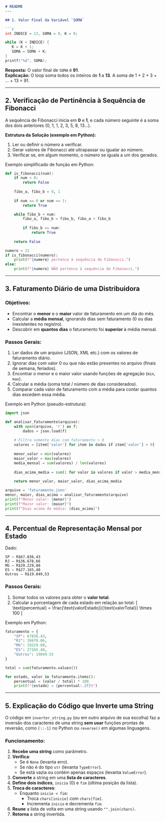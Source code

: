 ```md
# README
---

## 1. Valor Final da Variável `SOMA`

```c
int INDICE = 13, SOMA = 0, K = 0;

while (K < INDICE) {
   K = K + 1;
   SOMA = SOMA + K;
}
printf("%d", SOMA);
```

**Resposta:** O valor final de `SOMA` é **91**.  
**Explicação:** O loop soma todos os inteiros de **1** a **13**. A soma de 1 + 2 + 3 + ... + 13 = 91.

---

## 2. Verificação de Pertinência à Sequência de Fibonacci

A sequência de Fibonacci inicia em **0** e **1**, e cada número seguinte é a soma dos dois anteriores (0, 1, 1, 2, 3, 5, 8, 13...).

**Estrutura da Solução (exemplo em Python):**
1. Ler ou definir o número a verificar.
2. Gerar valores de Fibonacci até ultrapassar ou igualar ao número.
3. Verificar se, em algum momento, o número se iguala a um dos gerados.

Exemplo simplificado de função em Python:

```python
def is_fibonacci(num):
    if num < 0:
        return False
    
    fibo_a, fibo_b = 0, 1
    
    if num == 0 or num == 1:
        return True

    while fibo_b < num:
        fibo_a, fibo_b = fibo_b, fibo_a + fibo_b
        
        if fibo_b == num:
            return True
    
    return False

numero = 21
if is_fibonacci(numero):
    print(f"{numero} pertence à sequência de Fibonacci.")
else:
    print(f"{numero} NÃO pertence à sequência de Fibonacci.")
```

---

## 3. Faturamento Diário de uma Distribuidora

### Objetivos:
- Encontrar o **menor** e o **maior** valor de faturamento em um dia do mês.
- Calcular a **média mensal**, ignorando dias sem faturamento (0 ou dias inexistentes no registro).
- Descobrir em **quantos dias** o faturamento foi **superior** à média mensal.

### Passos Gerais:
1. Ler dados de um arquivo (JSON, XML etc.) com os valores de faturamento diário.
2. Ignorar dias com valor 0 ou que não estão presentes no arquivo (finais de semana, feriados).
3. Encontrar o menor e o maior valor usando funções de agregação (`min`, `max`).
4. Calcular a média (soma total / número de dias considerados).
5. Comparar cada valor de faturamento com a média para contar quantos dias excedem essa média.

Exemplo em Python (pseudo-estrutura):
```python
import json

def analisar_faturamento(arquivo):
    with open(arquivo, 'r') as f:
        dados = json.load(f)
    
    # Filtra somente dias com faturamento > 0
    valores = [item['valor'] for item in dados if item['valor'] > 0]
    
    menor_valor = min(valores)
    maior_valor = max(valores)
    media_mensal = sum(valores) / len(valores)
    
    dias_acima_media = sum(1 for valor in valores if valor > media_mensal)
    
    return menor_valor, maior_valor, dias_acima_media

arquivo = 'faturamento.json'
menor, maior, dias_acima = analisar_faturamento(arquivo)
print(f"Menor valor: {menor}")
print(f"Maior valor: {maior}")
print(f"Dias acima da média: {dias_acima}")
```

---

## 4. Percentual de Representação Mensal por Estado

Dado:
```
SP – R$67.836,43
RJ – R$36.678,66
MG – R$29.229,88
ES – R$27.165,48
Outros – R$19.849,53
```

### Passos Gerais:
1. Somar todos os valores para obter o **valor total**.
2. Calcular a porcentagem de cada estado em relação ao total:
   \[
   \text{percentual} = \frac{\text{valorEstado}}{\text{valorTotal}} \times 100
   \]

Exemplo em Python:
```python
faturamento = {
    "SP": 67836.43,
    "RJ": 36678.66,
    "MG": 29229.88,
    "ES": 27165.48,
    "Outros": 19849.53
}

total = sum(faturamento.values())

for estado, valor in faturamento.items():
    percentual = (valor / total) * 100
    print(f"{estado} = {percentual:.2f}%")
```

---

## 5. Explicação do Código que Inverte uma String

O código em `inverter_string.py` (ou em outro arquivo de sua escolha) faz a inversão dos caracteres de uma string **sem usar** funções prontas de reversão, como `[::-1]` no Python ou `reverse()` em algumas linguagens.

### Funcionamento:

1. **Recebe uma string** como parâmetro.
2. **Verifica**:
   - Se é `None` (levanta erro).
   - Se não é do tipo `str` (levanta `TypeError`).
   - Se está vazia ou contém apenas espaços (levanta `ValueError`).
3. **Converte** a string em uma **lista de caracteres**.
4. **Define dois índices**, `inicio` (0) e `fim` (última posição da lista).
5. **Troca de caracteres**:
   - Enquanto `inicio < fim`:
     - Troca `chars[inicio]` com `chars[fim]`.
     - Incrementa `inicio` e decrementa `fim`.
6. **Reune** a lista de volta em uma string usando `"".join(chars)`.
7. **Retorna** a string invertida.


